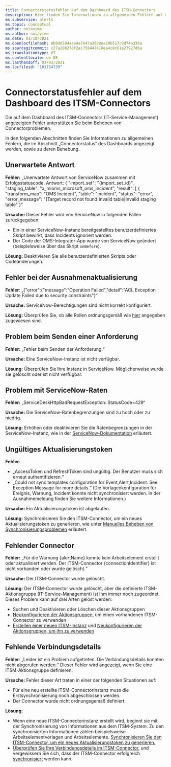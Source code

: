 ```yaml
---
title: Connectorstatusfehler auf dem Dashboard des ITSM-Connectors
description: Hier finden Sie Informationen zu allgemeinen Fehlern auf dem Dashboard des ITSM-Connectors.
ms.subservice: alerts
ms.topic: conceptual
author: nolavime
ms.author: nolavime
ms.date: 01/18/2021
ms.openlocfilehash: 0b0dd584aee4a7647a3028ea20b517c0d74a330a
ms.sourcegitcommit: c27a20b278f2ac758447418ea4c8c61e27927d6a
ms.translationtype: HT
ms.contentlocale: de-DE
ms.lasthandoff: 03/03/2021
ms.locfileid: "101734739"
---
```

# <a name="connector-status-errors-in-the-itsmc-dashboard"></a>Connectorstatusfehler auf dem Dashboard des ITSM-Connectors

Die auf dem Dashboard des ITSM-Connectors (IT-Service-Management) angezeigten Fehler unterstützen Sie beim Beheben von Connectorproblemen.

In den folgenden Abschnitten finden Sie Informationen zu allgemeinen Fehlern, die im Abschnitt „Connectorstatus“ des Dashboards angezeigt werden, sowie zu deren Behebung.

## <a name="unexpected-response"></a>Unerwartete Antwort

**Fehler:** „Unerwartete Antwort von ServiceNow zusammen mit Erfolgsstatuscode. Antwort: { "import_set": "{import_set_id}", "staging_table": "x_mioms_microsoft_oms_incident", "result": [ { "transform_map": "OMS Incident", "table": "incident", "status": "error", "error_message": "{Target record not found|Invalid table|Invalid staging table" }“

**Ursache:** Dieser Fehler wird von ServiceNow in folgenden Fällen zurückgegeben:

* Ein in einer ServiceNow-Instanz bereitgestelltes benutzerdefiniertes Skript bewirkt, dass Incidents ignoriert werden.
* Der Code der OMS-Integrator-App wurde von ServiceNow geändert (beispielsweise über das Skript `onBefore`).

**Lösung:** Deaktivieren Sie alle benutzerdefinierten Skripts oder Codeänderungen.

## <a name="exception-update-failure"></a>Fehler bei der Ausnahmenaktualisierung

**Fehler**: „{"error":{"message":"Operation Failed","detail":"ACL Exception Update Failed due to security constraints"}“

**Ursache:** ServiceNow-Berechtigungen sind nicht korrekt konfiguriert.

**Lösung:** Überprüfen Sie, ob alle Rollen ordnungsgemäß wie [hier](itsmc-connections-servicenow.md#install-the-user-app-and-create-the-user-role) angegeben zugewiesen sind.

## <a name="problem-sending-a-request"></a>Problem beim Senden einer Anforderung

**Fehler:** „Fehler beim Senden der Anforderung.“

**Ursache:** Eine ServiceNow-Instanz ist nicht verfügbar.

**Lösung:** Überprüfen Sie Ihre Instanz in ServiceNow. Möglicherweise wurde sie gelöscht oder ist nicht verfügbar.

## <a name="servicenow-rate-problem"></a>Problem mit ServiceNow-Raten

**Fehler:** „ServiceDeskHttpBadRequestException: StatusCode=429“

**Ursache:** Die ServiceNow-Ratenbegrenzungen sind zu hoch oder zu niedrig.

**Lösung:** Erhöhen oder deaktivieren Sie die Ratenbegrenzungen in der ServiceNow-Instanz, wie in der [ServiceNow-Dokumentation](https://docs.servicenow.com/bundle/london-application-development/page/integrate/inbound-rest/task/investigate-rate-limit-violations.html) erläutert.

## <a name="invalid-refresh-token"></a>Ungültiges Aktualisierungstoken

**Fehler**: 
  * „AccessToken und RefreshToken sind ungültig. Der Benutzer muss sich erneut authentifizieren.“
  * „Could not sync templates configuration for Event,Alert,Incident. See Exception Message for more details.“ (Die Vorlagenkonfiguration für Ereignis, Warnung, Incident konnte nicht synchronisiert werden. In der Ausnahmemeldung finden Sie weitere Informationen.)

**Ursache:** Ein Aktualisierungstoken ist abgelaufen.

**Lösung:** Synchronisieren Sie den ITSM-Connector, um ein neues Aktualisierungstoken zu generieren, wie unter [Manuelles Beheben von Synchronisierungsproblemen](./itsmc-resync-servicenow.md) erläutert.

## <a name="missing-connector"></a>Fehlender Connector

**Fehler:** „Für die Warnung {alertName} konnte kein Arbeitselement erstellt oder aktualisiert werden. Der ITSM-Connector {connectionIdentifier} ist nicht vorhanden oder wurde gelöscht.“

**Ursache:** Der ITSM-Connector wurde gelöscht.

**Lösung:** Der ITSM-Connector wurde gelöscht, aber die definierte ITSM-Aktionsgruppe (IT-Service-Management) ist ihm immer noch zugeordnet. Dieses Problem kann auf drei Arten gelöst werden:

* Suchen und Deaktivieren oder Löschen dieser Aktionsgruppen
* [Neukonfigurieren der Aktionsgruppen](./itsmc-definition.md#create-itsm-work-items-from-azure-alerts), um einen vorhandenen ITSM-Connector zu verwenden
* [Erstellen einer neuen ITSM-Instanz](./itsmc-definition.md#create-an-itsm-connection) und [Neukonfigurieren der Aktionsgruppen, um ihn zu verwenden](itsmc-definition.md#create-itsm-work-items-from-azure-alerts)

## <a name="lack-of-connection-details"></a>Fehlende Verbindungsdetails

**Fehler**: „Leider ist ein Problem aufgetreten. Die Verbindungsdetails konnten nicht abgerufen werden.“ Dieser Fehler wird angezeigt, wenn Sie eine ITSM-Aktionsgruppe definieren.

**Ursache:** Fehler dieser Art treten in einer der folgenden Situationen auf:

* Für eine neu erstellte ITSM-Connectorinstanz muss die Erstsynchronisierung noch abgeschlossen werden.
* Der Connector wurde nicht ordnungsgemäß definiert.

**Lösung**: 

* Wenn eine neue ITSM-Connectorinstanz erstellt wird, beginnt sie mit der Synchronisierung von Informationen aus dem ITSM-System. Zu den synchronisierten Informationen zählen beispielsweise Arbeitselementvorlagen und Arbeitselemente. [Synchronisieren Sie den ITSM-Connector, um ein neues Aktualisierungstoken zu generieren.](./itsmc-resync-servicenow.md)
* [Überprüfen Sie Ihre Verbindungsdetails im ITSM-Connector](./itsmc-connections-servicenow.md#create-a-connection), und vergewissern Sie sich, dass der ITSM-Connector erfolgreich [synchronisiert](./itsmc-resync-servicenow.md) werden kann.
